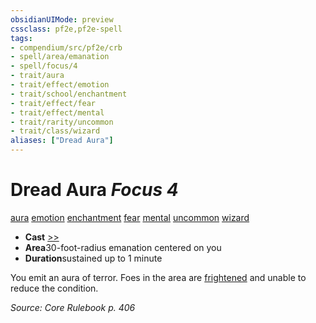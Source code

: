 ```yaml
---
obsidianUIMode: preview
cssclass: pf2e,pf2e-spell
tags:
- compendium/src/pf2e/crb
- spell/area/emanation
- spell/focus/4
- trait/aura
- trait/effect/emotion
- trait/school/enchantment
- trait/effect/fear
- trait/effect/mental
- trait/rarity/uncommon
- trait/class/wizard
aliases: ["Dread Aura"]
---
```

# Dread Aura *Focus 4*   
[aura](rules/traits/aura.md)  [emotion](emotion.md)  [enchantment](enchantment.md)  [fear](rules/traits/fear.md)  [mental](mental.md)  [uncommon](uncommon.md)  [wizard](rules/traits/wizard.md)  

- **Cast** [>>](chapter-9-playing-the-game.md#Actions "Two-Action") 
- **Area**30-foot-radius emanation centered on you
- **Duration**sustained up to 1 minute

You emit an aura of terror. Foes in the area are [frightened](conditions.md#Frightened) and unable to reduce the condition.

*Source: Core Rulebook p. 406*